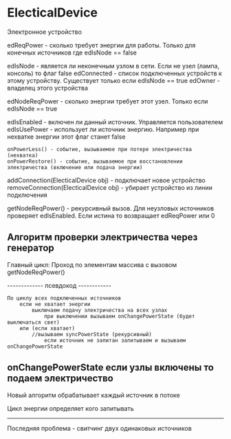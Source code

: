 
# ElecticalDevice

Электронное устройство

edReqPower - сколько требует энергии для работы. Только для конечных источников где edIsNode == false

edIsNode - является ли неконечным узлом в сети. Если не узел (лампа, консоль) то флаг false
edConnected - список подключенных устройств к этому устройству. Существует только если edIsNode == true
edOwner - владелец этого устройства

edNodeReqPower - сколько энергии требует этот узел. Только если edIsNode == true

edIsEnabled - включен ли данный источник. Управляется пользователем
edIsUsePower - использует ли источник энергию. Например при нехватке энергии этот флаг станет false

	onPowerLess() - событие, вызываемое при потере электричества (нехватка)
	onPowerRestore() - событие, вызываемое при восстановлении электричества (включение или подача энергии)

addConnection(ElecticalDevice obj) - подключает новое устройство
removeConnection(ElecticalDevice obj) - убирает устройство из линии подключения

getNodeReqPower() - рекурсивный вызов. Для неузловых источников проверяет edIsEnabled. Если истина то возвращает edReqPower или 0

## Алгоритм проверки электричества через генератор
Главный цикл:
	Проход по элементам массива с вызовом getNodeReqPower()

------------- псевдокод ------------
	
	По циклу всех подключенных источников
		если не хватает энергии
			выключаем подачу электричества на всех узлах
				при выключении вызываем onChangePowerState (будет выключаться свет)
		или (если хватает)
			//вызываем syncPowerState (рекурсивный)
				если источник не запитан запитываем и вызываем onChangePowerState
				
onChangePowerState
	если узлы включены то подаем электричество
------------------------------
Новый алгоритм обрабатывает каждый источник в потоке

Цикл энергии определяет кого запитывать

---------

Последняя проблема - свитчинг двух одинаковых источников 